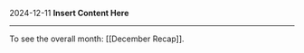 2024-12-11
__Insert Content Here__
_______________________
To see the overall month: [[December Recap]].